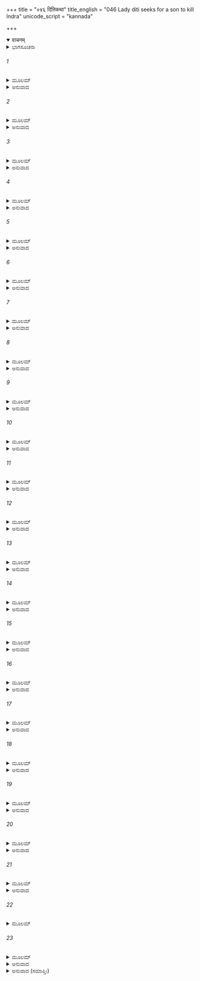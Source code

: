 +++
title = "०४६ दितिकथा"
title_english = "046 Lady diti seeks for a son to kill Indra"
unicode_script = "kannada"

+++
<details open><summary>वाचनम्</summary>

<div class="audioEmbed"  caption="श्रीराम-हरिसीताराममूर्ति-घनपाठिभ्यां वचनम्" src="https://archive.org/download/Ramayana-recitation-Sriram-harisItArAmamUrti-Ghanapaati-v2/Kanda_1/Kanda_1_BK-046-Dithi_Katha.mp3"></div>
</details>



<details><summary>ಭಾಗಸೂಚನಾ</summary>

ಪುತ್ರರ ಮರಣದಿಂದ ದುಃಖಿತಳಾದ ದಿತಿಯು ಇಂದ್ರನನ್ನು ಸಂಹರಿಸಲು ಸಮರ್ಥನಾದ ಪುತ್ರನನ್ನು ಪಡೆಯಲು ತಪಸ್ಸುಮಾಡಿದುದು, ಇಂದ್ರನ ಉಪಚಾರ, ದಿತಿಯು ಅಶುಚಿಯಾಗಿದ್ದಾಗ ಇಂದ್ರನು ಆಕೆಯ ಗರ್ಭವನ್ನು ಏಳು ತುಂಡುಗಳಾಗಿಸಿದುದು
</details>

###### 1


<details><summary>ಮೂಲಮ್</summary>

ಹತೇಷು ತೇಷು ಪುತ್ರೇಷು ದಿತಿಃ ಪರಮದುಃಖಿತಾ ।  
ಮಾರೀಚಂ ಕಶ್ಯಪಂ ನಾಮ ಭರ್ತಾರಮಿದಮಬ್ರವೀತ್ ॥
</details>

<details><summary>ಅನುವಾದ</summary>

ಯುದ್ಧದಲ್ಲಿ ಹತರಾದ ತನ್ನ ಪುತ್ರರನ್ನು ನೋಡಿ ದುಃಖಿತಳಾದ ದಿತಿಯು ತನ್ನ ಪತಿ ಮರೀಚಿ ನಂದನ ಕಶ್ಯಪರ ಬಳಿಗೆ ಹೋಗಿ ನುಡಿದಳು.॥1॥
</details>

###### 2


<details><summary>ಮೂಲಮ್</summary>

ಹತಪುತ್ರಾಸ್ಮಿ ಭಗವಂಸ್ತವ ಪುತ್ರೈರ್ಮಹಾಬಲೈಃ ।  
ಶಕ್ರಹಂತಾರಮಿಚ್ಛಾಮಿ ಪುತ್ರಂ ದೀರ್ಘತಪೋರ್ಜಿತಮ್ ॥
</details>

<details><summary>ಅನುವಾದ</summary>

ಪೂಜ್ಯರೇ! ನಿಮ್ಮ ಮಹಾಬಲ ಪುತ್ರರಾದ ದೇವತೆಗಳು ನನ್ನ ಪುತ್ರರನ್ನು ಕೊಂದು ಹಾಕಿದರು. ಆದ್ದರಿಂದ ನಾನು ದೀರ್ಘಕಾಲ ತಪಸ್ಸು ಮಾಡಿ, ಇಂದ್ರನನ್ನು ಸಂಹರಿಸಲು ಸಮರ್ಥನಾದ ಪುತ್ರನನ್ನು ಬಯಸುತ್ತಿರುವೆನು.॥2॥
</details>

###### 3


<details><summary>ಮೂಲಮ್</summary>

ಸಾಹಂ ತಪಶ್ಚರಿಷ್ಯಾಮಿ ಗರ್ಭಂ ಮೇ ದಾತುಮರ್ಹಸಿ ।  
ಈಶ್ವರಂ ಶಕ್ರಹಂತಾರಂ ತ್ವಮನುಜ್ಞಾತುಮರ್ಹಸಿ ॥
</details>

<details><summary>ಅನುವಾದ</summary>

ನಾನು ತಪಸ್ಸು ಮಾಡುವೆನು, ನೀವು ನನಗೆ ಅಪ್ಪಣೆ ಕೊಡಿ ಹಾಗೂ ನನ್ನ ಗರ್ಭದಲ್ಲಿ ಅಂತಹ ಪುತ್ರನನ್ನು ಕರುಣಿಸಿರಿ, ಅವನು ಸರ್ವ ಕಾರ್ಯನಿಪುಣನೂ, ಸಮರ್ಥನೂ ಹಾಗೂ ಇಂದ್ರನನ್ನು ವಧಿಸುವಂತಹನು ಆಗಲಿ.॥3॥
</details>

###### 4


<details><summary>ಮೂಲಮ್</summary>

ತಸ್ಯಾಸ್ತದ್ವಚನಂ ಶ್ರುತ್ವಾ ಮಾರೀಚಃ ಕಶ್ಯಪಸ್ತದಾ ।  
ಪ್ರತ್ಯುವಾಚ ಮಹಾತೇಜಾ ದಿತಿಂ ಪರಮದುಃಖಿತಾಮ್ ॥
</details>

<details><summary>ಅನುವಾದ</summary>

ಆಕೆಯ ಮಾತನ್ನು ಕೇಳಿ ಮಹಾತೇಜಸ್ವೀ ಮರೀಚಿನಂದನ ಕಶ್ಯಪರು ಪರಮ ದುಃಖಿತೆಯಾದ ದಿತಿಯಲ್ಲಿ ಈ ಪ್ರಕಾರ ಹೇಳಿದರು-॥4॥
</details>

###### 5


<details><summary>ಮೂಲಮ್</summary>

ಏವಂ ಭವತು ಭದ್ರಂ ತೇ ಶುಚಿರ್ಭವ ತಪೋಧನೇ ।  
ಜನಯಿಷ್ಯಸಿ ಪುತ್ರಂ ತ್ವಂ ಶಕ್ರಹಂತಾರಮಾಹವೇ ॥
</details>

<details><summary>ಅನುವಾದ</summary>

ತಪೋಧನಳೇ! ಹಾಗೆಯೇ ಆಗಲಿ. ನೀನು ಶುಚಿತ್ವವನ್ನು ಪಾಲಿಸು. ನಿನಗೆ ಮಂಗಳವಾಗಲಿ. ಯುದ್ಧದಲ್ಲಿ ಇಂದ್ರನನ್ನು ಕೊಲ್ಲುವಂತಹ ಮಗನು ನಿನಗೆ ಹುಟ್ಟುವನು.॥5॥
</details>

###### 6


<details><summary>ಮೂಲಮ್</summary>

ಪೂರ್ಣೇ ವರ್ಷಸಹಸ್ರೇ ತು ಶುಚಿರ್ಯದಿ ಭವಿಷ್ಯಸಿ ।  
ಪುತ್ರಂ ತ್ರೈಲೋಕ್ಯಹಂತಾರಂ ಮತ್ತಸ್ತ್ವಂಜನಯಿಷ್ಯಸಿ ॥
</details>

<details><summary>ಅನುವಾದ</summary>

ನೀನು ಒಂದು ಸಾವಿರ ವರ್ಷಗಳವರೆಗೆ ಪವಿತ್ರತೆಯಿಂದ ಇದ್ದರೆ ನೀನು ನನ್ನಿಂದ ತ್ರೈಲೋಕ್ಯನಾಥ ಇಂದ್ರನನ್ನು ವಧೆ ಮಾಡುವುದರಲ್ಲಿ ಸಮರ್ಥನಾದ ಪುತ್ರನನ್ನು ಪಡೆಯುವೆ.॥6॥
</details>

###### 7


<details><summary>ಮೂಲಮ್</summary>

ಏವಮುಕ್ತ್ವಾ ಮಹಾತೇಜಾಃ ಪಾಣಿನಾ ಸಮ್ಮಮಾರ್ಜತಾಮ್ ।  
ಸಮಾಲಭ್ಯ ತತಃ ಸ್ವಸ್ತಿ ಇತ್ಯುಕ್ತ್ವಾ ತಪಸೇ ಯಯೌ ॥
</details>

<details><summary>ಅನುವಾದ</summary>

ಹೀಗೆ ಹೇಳಿ ಮಹಾತೇಜಸ್ವೀ ಕಶ್ಯಪರು ದಿತಿಯ ಶರೀರವನ್ನು ನೇವರಿಸಿದರು ಮತ್ತೆ ಆಕೆಯನ್ನು ಸ್ಪರ್ಶಿಸಿ ‘ನಿನಗೆ ಮಂಗಳವಾಗಲಿ’ ಎಂದು ಹೇಳಿ ತಪಸ್ಸಿಗಾಗಿ ಹೊರಟು ಹೋದರು.॥7॥
</details>

###### 8


<details><summary>ಮೂಲಮ್</summary>

ಗತೇ ತಸ್ಮಿನ್ನರಶ್ರೇಷ್ಠ ದಿತಿಃ ಪರಮಹರ್ಷಿತಾ ।  
ಕುಶಪ್ಲವಂ ಸಮಾಸಾದ್ಯ ತಪಸ್ತೇಪೇ ಸುದಾರುಣಮ್ ॥
</details>

<details><summary>ಅನುವಾದ</summary>

ನರಶ್ರೇಷ್ಠನೇ! ಕಶ್ಯಪರು ಹೊರಟುಹೋದ ಬಳಿಕ ದಿತಿಯು ಅತ್ಯಂತ ಹರ್ಷಿತಳಾಗಿ, ಕುಶಪ್ಲವ ಎಂಬ ತಪೋವನಕ್ಕೆ ಬಂದು ಅತ್ಯಂತ ಕಠೋರ ತಪಸ್ಸು ಮಾಡತೊಡಗಿದಳು.॥8॥
</details>

###### 9


<details><summary>ಮೂಲಮ್</summary>

ತಪಸ್ತಸ್ಯಾಂ ಹಿ ಕುರ್ವಂತ್ಯಾಂ ಪರಿಚರ್ಯಾಂ ಚಕಾರ ಹ ।  
ಸಹಸ್ರಾಕ್ಷೋ ನರಶ್ರೇಷ್ಠ ಪರಯಾ ಗುಣಸಂಪದಾ ॥
</details>

<details><summary>ಅನುವಾದ</summary>

ಪುರುಷಪ್ರವರ ಶ್ರೀರಾಮಾ! ದಿತಿಯು ತಪಸ್ಸು ಮಾಡುತ್ತಿದ್ದಾಗ ಸಹಸ್ರಾಕ್ಷ ಇಂದ್ರನು ವಿನಯಾದಿ ಉತ್ತಮ ಗುಣಗಳಿಂದ ಕೂಡಿಕೊಂಡು ಆಕೆಯ ಸೇವೆ ಮಾಡತೊಡಗಿದನು.॥9॥
</details>

###### 10


<details><summary>ಮೂಲಮ್</summary>

ಅಗ್ನಿಂ ಕುಶಾನ್ಕಾಷ್ಠಮಪಃ ಫಲಂ ಮೂಲಂ ತಥೈವ ಚ ।  
ನ್ಯವೇದಯತ್ಸಹಸ್ರಾಕ್ಷೋಯಚ್ಚಾನ್ಯದಪಿ ಕಾಂಕ್ಷಿತಮ್ ॥
</details>

<details><summary>ಅನುವಾದ</summary>

ಸಹಸ್ರಲೋಚನ ಇಂದ್ರನು ತನ್ನ ಚಿಕ್ಕಮ್ಮ ದಿತಿಗಾಗಿ ಅಗ್ನಿ, ಕುಶ, ಕಾಷ್ಠ, ಜಲ, ಫಲ-ಮೂಲ ಹಾಗೂ ಇತರ ಅಗತ್ಯವಸ್ತುಗಳನ್ನು ತಂದು-ತಂದುಕೊಡುತ್ತಿದ್ದನು.॥10॥
</details>

###### 11


<details><summary>ಮೂಲಮ್</summary>

ಗಾತ್ರಸಂವಾಹನೈಶ್ಚೈವ ಶ್ರಮಾಪನಯನೈಸ್ತಥಾ ।  
ಶಕ್ರಃ ಸರ್ವೇಷು ಕಾಲೇಷು ದಿತಿಂ ಪರಿಚಚಾರಹ ॥
</details>

<details><summary>ಅನುವಾದ</summary>

ಇಂದ್ರನು ಚಿಕ್ಕಮ್ಮನ ಶಾರೀರಿಕ ಸೇವೆ ಮಾಡುತ್ತಾ, ಆಕೆಯ ಕಾಲುಗಳನ್ನೊತ್ತಿ ಬಳಲಿಕೆಯನ್ನು ದೂರಗೊಳಿಸುತ್ತಿದ್ದನು. ಹೀಗೆಯೇ ಬೇರೆ ಅವಶ್ಯಕ ಸೇವೆಗಳಿಂದ ಎಲ್ಲಾ ಹೊತ್ತಿನಲ್ಲಿ ದಿತಿಯ ಪರಿಚರ್ಯೆಯನ್ನು ಮಾಡುತ್ತಿದ್ದನು.॥11॥
</details>

###### 12


<details><summary>ಮೂಲಮ್</summary>

ಪೂರ್ಣೇ ವರ್ಷ ಸಹಸ್ರೇ ಸಾ ದಶೋನೇ ರಘುನಂದನ ।  
ದಿತಿಃ ಪರಮಸಂಹೃಷ್ಟಾ ಸಹಸ್ರಾಕ್ಷಮಥಾಬ್ರವೀತ್ ॥
</details>

<details><summary>ಅನುವಾದ</summary>

ರಘುನಂದನ! ಸಾವಿರ ವರ್ಷಗಳು ಪೂರ್ಣವಾಗಲು ಇನ್ನೂ ಹತ್ತು ವರ್ಷ ಬಾಕಿ ಉಳಿದಾಗ ಒಂದು ದಿನ ದಿತಿಯು ಅತ್ಯಂತ ಹರ್ಷಗೊಂಡು ದೇವೇಂದ್ರನಲ್ಲಿ ಹೇಳಿದಳು.॥12॥
</details>

###### 13


<details><summary>ಮೂಲಮ್</summary>

ತಪಶ್ಚರಂತ್ಯಾ ವರ್ಷಾಣಿ ದಶ ವೀರ್ಯವತಾಂ ವರ ।  
ಅವಶಿಷ್ಟಾನಿ ಭತ್ರಂ ತೇ ಭ್ರಾತರಂ ದ್ರಕ್ಷ್ಯಸೇ ತತಃ ॥
</details>

<details><summary>ಅನುವಾದ</summary>

ವೀರರಲ್ಲಿ ಶ್ರೇಷ್ಠವೀರನೇ! ಈಗ ನನ್ನ ತಪಸ್ಸಿನ ಕೇವಲ ಹತ್ತುವರ್ಷ ಉಳಿದಿವೆ. ನಿನಗೆ ಮಂಗಳವಾಗಲಿ. ಹತ್ತುವರ್ಷಗಳ ಬಳಿಕ ಹುಟ್ಟಲಿರುವ ನಿನ್ನ ತಮ್ಮನನ್ನು ನೀನು ನೋಡಲಿರುವೆ.॥13॥
</details>

###### 14


<details><summary>ಮೂಲಮ್</summary>

ಯಮಹಂ ತ್ವತ್ಕೃತೇ ಪುತ್ರಂ ತಮಾಧಾಸ್ಯೇಜಯೋತ್ಸುಕಮ್ ।  
ತ್ರೈಲೋಕ್ಯವಿಜಯಂ ಪುತ್ರ ಸಹ ಭೋಕ್ಷ್ಯಸಿ ವಿಜ್ವರ ॥
</details>

<details><summary>ಅನುವಾದ</summary>

ಮಗು! ನಾನು ನಿನ್ನ ವಿನಾಶಕ್ಕಾಗಿ ಯಾವ ಪುತ್ರನನ್ನು ಬಯಸಿದ್ದೆನೋ, ಅವನು ನಿನ್ನನ್ನು ಗೆಲ್ಲಲು ಉತ್ಸುಕನಾದಾಗ ನಾನು ಅವನನ್ನು ಶಾಂತಗೊಳಿಸುವೆನು. ಅವನನ್ನು ನಿನ್ನ ಕುರಿತು ವೈರಭಾವ ರಹಿತ, ಭ್ರಾತೃ ಸ್ನೇಹಯುಕ್ತನನ್ನಾಗಿಸಿ ಬಿಡವೆನು. ಮತ್ತೆ ನೀನು ಅವನೊಂದಿಗೆ ಇದ್ದು ಅವನ ಮೂಲಕ ಗಳಿಸಿದ ತ್ರಿಭುವನ ವಿಜಯದ ಸುಖವನ್ನು ನಿಶ್ಚಿಂತನಾಗಿ ಭೋಗಿಸು.॥14॥
</details>

###### 15


<details><summary>ಮೂಲಮ್</summary>

ಯಾಚಿತೇನ ಸುರಶ್ರೇಷ್ಠ ಪಿತ್ರಾ ತವ ಮಹಾತ್ಮನಾ ।  
ವರೋ ವರ್ಷಸಹಸ್ರಾಂತೆ ಮಮ ದತ್ತಃ ಸುತಂ ಪ್ರತಿ ॥
</details>

<details><summary>ಅನುವಾದ</summary>

ಸುರಶ್ರೇಷ್ಠನೇ! ನಾನು ಪ್ರಾರ್ಥಿಸಿದಾಗ ನಿನ್ನ ಮಹಾತ್ಮಾ ಪಿತನು ಒಂದು ಸಾವಿರ ವರ್ಷಗಳ ಬಳಿಕ ಪುತ್ರನು ಹುಟ್ಟುವಂತಹ ವರವನ್ನು ನನಗೆ ಕೊಟ್ಟಿದ್ದಾರೆ.॥15॥
</details>

###### 16


<details><summary>ಮೂಲಮ್</summary>

ಇತ್ಯುಕ್ತ್ವಾ ಚ ದಿತಿಸ್ತ್ರತ್ರ ಪ್ರಾಪ್ತೇ ಮಧ್ಯಂ ದಿನೇಶ್ವರೇ ।  
ನಿದ್ರಾಯಾಪಹೃತಾ ದೇವೀ ಪಾದೌ ಕೃತ್ವಾಥ ಶೀರ್ಷತಃ ॥
</details>

<details><summary>ಅನುವಾದ</summary>

ಹೀಗೆ ಹೇಳಿ ದಿತಿಯು ನಿದ್ದೆಹೋದಳು. ಆಗ ಸೂರ್ಯನು ನೆತ್ತಿಯ ಮೇಲೆ ಇದ್ದ ಮಧ್ಯಾಹ್ನದ ಸಮಯವಾಗಿತ್ತು. ದಿತಿದೇವಿಯು ಕುಳಿತಲ್ಲೇ ನಿದ್ದೆ ಮಾಡತೊಡಗಿದಳು. ತಲೆಬಾಗಿ ಕೂದಲು ಕಾಲುಗಳನ್ನು ಸ್ಪರ್ಶಿಸಿದವು. ಈ ಪ್ರಕಾರ ನಿದ್ರಾವಸ್ಥೆಯಲ್ಲಿ ಆಕೆಯ ಕಾಲು ತಲೆಗೆ ತಗುಲಿತು.॥16॥
</details>

###### 17


<details><summary>ಮೂಲಮ್</summary>

ದೃಷ್ಟ್ವಾ ತಾಮಶುಚಿಂ ಶಕ್ರಃ ಪಾದಯೋಃ ಕೃತಮೂರ್ಧಜಾಮ್ ।  
ಶಿರಃಸ್ಥಾನೇ ಕೃತೌ ಪಾದೌ ಜಹಾಸ ಚ ಮುಮೋದ ಚ ॥
</details>

<details><summary>ಅನುವಾದ</summary>

ಆಕೆಯು ತನ್ನ ಕೇಶಗಳನ್ನು ಕಾಲಿನ ಮೇಲೆ ಹಾಕಿದ್ದಳು. ತಲೆಗೆ ಆಧಾರವಾಗಿ ಎರಡು ಕಾಲುಗಳನ್ನೇ ಬಳಸಿದ್ದಳು. ಇದನ್ನು ನೋಡಿ ದಿತಿಯು ಅಪವಿತ್ರಳಾದಳೆಂದು ತಿಳಿದು ಇಂದ್ರನು ನಕ್ಕು, ಸಂತೋಷಗೊಂಡನು.॥17॥
</details>

###### 18


<details><summary>ಮೂಲಮ್</summary>

ತಸ್ಯಾಃ ಶರೀರವಿವರಂ ಪ್ರವಿವೇಶ ಪುರಂದರಃ ।  
ಗರ್ಭಂ ಚ ಸಪ್ತಧಾ ರಾಮಚಿಚ್ಛೇದ ಪರಮಾತ್ಮವಾನ್ ॥
</details>

<details><summary>ಅನುವಾದ</summary>

ಶ್ರೀರಾಮಾ! ಸದಾ ಎಚ್ಚರವಾಗಿರುವ ಇಂದ್ರನು ದಿತಿಯ ಉದರವನ್ನು ಪ್ರವೇಶಿಸಿ, ಅಲ್ಲಿದ್ದ ಗರ್ಭವನ್ನು ಏಳು ತುಂಡುಗಳಾಗಿ ಕತ್ತರಿಸಿದನು.॥18॥
</details>

###### 19


<details><summary>ಮೂಲಮ್</summary>

ಭಿದ್ಯಮಾನಸ್ತತೋ ಗರ್ಭೋ ವಜ್ರೇಣ ಶತವರ್ಪಣಾ ।  
ರುರೋದ ಸುಸ್ವರಂ ರಾಮ ತತೋ ದಿತಿರಬುಧ್ಯತ ॥
</details>

<details><summary>ಅನುವಾದ</summary>

ರಾಮಚಂದ್ರ! ನೂರು ಅಲಗುಗಳುಳ್ಳ ವಜ್ರಾಯುಧದಿಂದ ಕತ್ತರಿಸುವಾಗ ಆ ಗರ್ಭಸ್ಥ ಬಾಲಕನು ಜೋರಾಗಿ ಅಳತೊಡಗಿದನು. ಇದರಿಂದ ದಿತಿಯು ನಿದ್ದೆಹರಿದು ಎಚ್ಚರಗೊಂಡಳು.॥19॥
</details>

###### 20


<details><summary>ಮೂಲಮ್</summary>

ಮಾ ರುದೋ ಮಾ ರುದಶ್ಚೇತಿ ಗರ್ಭಂ ಶಕ್ರೋಽಭ್ಯಭಾಷತ ।  
ಬಿಭೇದ ಚ ಮಹಾತೇಜಾ ರುದಂತಮಪಿ ವಾಸವಃ ॥
</details>

<details><summary>ಅನುವಾದ</summary>

ಆಗ ಇಂದ್ರನು ಆಳುತ್ತಿರುವ ಗರ್ಭಕ್ಕೆ ‘ತಮ್ಮ, ಅಳಬೇಡ, ಅಳಬೇಡ’ ಎಂದು ಹೇಳುತ್ತಾ ಮಹಾ ತೇಜಸ್ವೀ ಇಂದ್ರನು ಅಳುತ್ತಿದ್ದರೂ ಆ ಗರ್ಭವನ್ನು ತುಂಡುಗಳನ್ನಾಗಿ ಮಾಡಿದನು.॥20॥
</details>

###### 21


<details><summary>ಮೂಲಮ್</summary>

ನ ಹಂತವ್ಯಂ ನ ಹಂತವ್ಯಮಿತ್ಯೇವ ದಿತಿರಬ್ರವೀತ್ ।  
ನಿಷ್ಪಪಾತ ತತಃ ಶಕ್ರೋ ಮಾತುರ್ವಚನಗೌರವಾತ್ ॥
</details>

<details><summary>ಅನುವಾದ</summary>

ಆಗ ದಿತಿಯು ಹೇಳಿದಳು - ಇಂದ್ರನೇ! ಮಗುವನ್ನು ಕೊಲ್ಲಬೇಡ, ಕೊಲ್ಲಬೇಡ, ತಾಯಿಯ ಮಾತಿಗೆ ಗೌರವ ಕೊಟ್ಟು ಇಂದ್ರನು ಕೂಡಲೇ ಉದರದಿಂದ ಹೊರಗೆ ಬಂದನು.॥21॥
</details>

###### 22


<details><summary>ಮೂಲಮ್</summary>

ಪ್ರಾಂಜಲಿರ್ವಜ್ರಸಹಿತೋ ದಿತಿಂ ಶಕ್ರೋಽಭ್ಯಭಾಷತ ।  
ಅಶುಚಿರ್ದೇವಿ ಸುಪ್ತಾಸಿ ಪಾದಯೋಃ ಕೃತಮೂರ್ಧಜಾ ॥
</details>

###### 23


<details><summary>ಮೂಲಮ್</summary>

ತದಂತರಮಹಂ ಲಬ್ಧ್ವಾ ಶಕ್ರಹಂತಾರಮಾಹವೇ ।  
ಅಭಿಂದಂ ಸಪ್ತಧಾ ದೇವಿ ತನ್ಮೇ ತ್ವಂ ಕ್ಷಂತುಮರ್ಹಸಿ ॥
</details>

<details><summary>ಅನುವಾದ</summary>

ಮತ್ತೆ ವಜ್ರಸಹಿತ ಇಂದ್ರನು ಕೈ ಜೋಡಿಸಿಕೊಂಡು ದಿತಿಯಲ್ಲಿ ಹೇಳಿದನು - ಅಮ್ಮಾ! ನಿನ್ನ ತಲೆಕೂದಲು ಕಾಲುಗಳನ್ನು ಮುಟ್ಟಿದ್ದವು. ಹೀಗೆ ನೀನು ಅಪವಿತ್ರ ಸ್ಥಿತಿಯಲ್ಲಿ ಮಲಗಿದ್ದೆ. ಇದೇ ಸಂದರ್ಭವನ್ನು ಬಳಸಿಕೊಂಡು ನಾನು ಇಂದ್ರಹಂತಕನಾದ ಬಾಲಕನನ್ನು ಏಳು ತುಂಡುಗಳಾಗಿಸಿದೆ. ಅದಕ್ಕಾಗಿ ತಾಯೇ! ನೀನು ನನ್ನ ಅಪರಾಧವನ್ನು ಕ್ಷಮಿಸು.॥22-23॥
</details>

<details><summary>ಅನುವಾದ (ಸಮಾಪ್ತಿಃ)</summary>

ವಾಲ್ಮೀಕಿ ವಿರಚಿತ ಆರ್ಷ ರಾಮಾಯಣ ಆದಿಕಾವ್ಯದ ಬಾಲಕಾಂಡದಲ್ಲಿ ನಲವತ್ತಾರನೆಯ ಸರ್ಗ ಪೂರ್ಣವಾಯಿತು.॥46॥
</details>
